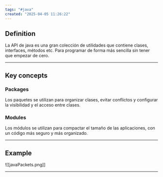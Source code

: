 ```yaml
---
tags: "#java"
created: "2025-04-05 11:26:22"
---
```

## **Definition**
La API de java es una gran colección de utilidades que contiene clases, interfaces, métodos etc. Para programar de forma más sencilla sin tener que empezar de cero.
___
## **Key concepts**
### **Packages**
Los paquetes se utilizan para organizar clases, evitar conflictos y configurar la visibilidad y el acceso entre clases.

### **Modules**
Los módulos se utilizan para compactar el tamaño de las aplicaciones, con un código más seguro y más organizado.
___
## **Example**
![[javaPackets.png]]

___